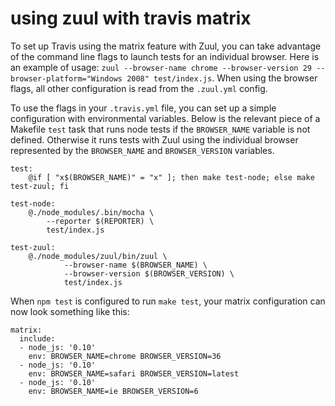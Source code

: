 # using zuul with travis matrix

To set up Travis using the matrix feature with Zuul, you can take advantage of the command line flags to launch tests for an individual browser. Here is an example of usage: `zuul --browser-name chrome --browser-version 29 --browser-platform="Windows 2008" test/index.js`. When using the browser flags, all other configuration is read from the `.zuul.yml` config.

To use the flags in your `.travis.yml` file, you can set up a simple configuration with environmental variables. Below is the relevant piece of a Makefile `test` task that runs node tests if the `BROWSER_NAME` variable is not defined. Otherwise it runs tests with Zuul using the individual browser represented by the `BROWSER_NAME` and `BROWSER_VERSION` variables.

```
test:
	@if [ "x$(BROWSER_NAME)" = "x" ]; then make test-node; else make test-zuul; fi

test-node:
	@./node_modules/.bin/mocha \
		--reporter $(REPORTER) \
		test/index.js

test-zuul:
	@./node_modules/zuul/bin/zuul \
			--browser-name $(BROWSER_NAME) \
			--browser-version $(BROWSER_VERSION) \
			test/index.js
```

When `npm test` is configured to run `make test`, your matrix configuration can now look something like this:

```
matrix:
  include:
  - node_js: '0.10'
    env: BROWSER_NAME=chrome BROWSER_VERSION=36
  - node_js: '0.10'
    env: BROWSER_NAME=safari BROWSER_VERSION=latest
  - node_js: '0.10'
    env: BROWSER_NAME=ie BROWSER_VERSION=6
```
